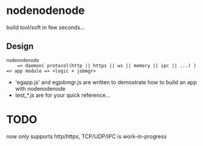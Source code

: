 # nodenodenode

build tool/soft in few seconds...

## Design

```
nodenodenode
	=> daemon( protocol(http || https || ws || memory || ipc || ...) ) => app module => <logic + jobmgr>
```

* 'egapp.js' and egjobmgr.js are written to demostrate how to build an app with nodenodenode
* test_*.js are for your quick reference...


# TODO

now only supports http/https,
TCP/UDP/IPC is work-in-progress
